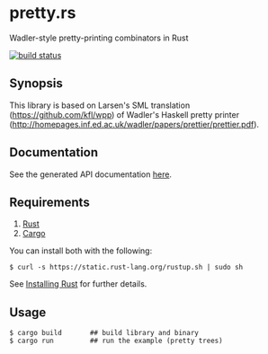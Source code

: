 # pretty.rs

Wadler-style pretty-printing combinators in Rust

[![build status](https://api.travis-ci.org/epsilonz/pretty.rs.svg?branch=master)](https://travis-ci.org/epsilonz/pretty.rs)

## Synopsis

This library is based on Larsen's SML translation (https://github.com/kfl/wpp) of Wadler's Haskell pretty printer (http://homepages.inf.ed.ac.uk/wadler/papers/prettier/prettier.pdf).

## Documentation

See the generated API documentation [here](http://www.rust-ci.org/epsilonz/pretty.rs/doc/pretty/).

## Requirements

1.   [Rust](http://www.rust-lang.org/)
2.   [Cargo](http://crates.io/)

You can install both with the following:

```
$ curl -s https://static.rust-lang.org/rustup.sh | sudo sh
```

See [Installing Rust](http://doc.rust-lang.org/guide.html#installing-rust) for further details.

## Usage

```
$ cargo build       ## build library and binary
$ cargo run         ## run the example (pretty trees)
```
